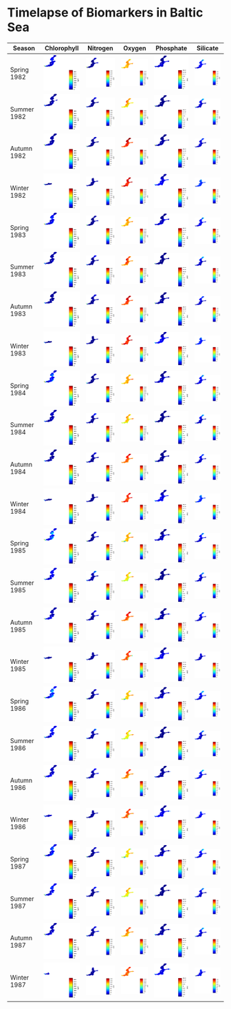 # Timelapse of Biomarkers in Baltic Sea

| Season | Chlorophyll | Nitrogen | Oxygen | Phosphate | Silicate |
| ------ | ----------- | -------- | ------ | --------- | -------- |
| Spring 1982 | <img src="BalticSeaChlorophyll/spring_1982_final.png" width="100"/> | <img src="BalticSeaNitrogen/spring_1982_final.png" width="100"/> | <img src="BalticSeaOxygen/spring_1982_final.png" width="100"/> | <img src="BalticSeaPhosphate/spring_1982_final.png" width="100"/> | <img src="BalticSeaSilicate/spring_1982_final.png" width="100"/> |
| Summer 1982 | <img src="BalticSeaChlorophyll/summer_1982_final.png" width="100"/> | <img src="BalticSeaNitrogen/summer_1982_final.png" width="100"/> | <img src="BalticSeaOxygen/summer_1982_final.png" width="100"/> | <img src="BalticSeaPhosphate/summer_1982_final.png" width="100"/> | <img src="BalticSeaSilicate/summer_1982_final.png" width="100"/> |
| Autumn 1982 | <img src="BalticSeaChlorophyll/autumn_1982_final.png" width="100"/> | <img src="BalticSeaNitrogen/autumn_1982_final.png" width="100"/> | <img src="BalticSeaOxygen/autumn_1982_final.png" width="100"/> | <img src="BalticSeaPhosphate/autumn_1982_final.png" width="100"/> | <img src="BalticSeaSilicate/autumn_1982_final.png" width="100"/> |
| Winter 1982 | <img src="BalticSeaChlorophyll/winter_1982_final.png" width="100"/> | <img src="BalticSeaNitrogen/winter_1982_final.png" width="100"/> | <img src="BalticSeaOxygen/winter_1982_final.png" width="100"/> | <img src="BalticSeaPhosphate/winter_1982_final.png" width="100"/> | <img src="BalticSeaSilicate/winter_1982_final.png" width="100"/> |
| Spring 1983 | <img src="BalticSeaChlorophyll/spring_1983_final.png" width="100"/> | <img src="BalticSeaNitrogen/spring_1983_final.png" width="100"/> | <img src="BalticSeaOxygen/spring_1983_final.png" width="100"/> | <img src="BalticSeaPhosphate/spring_1983_final.png" width="100"/> | <img src="BalticSeaSilicate/spring_1983_final.png" width="100"/> |
| Summer 1983 | <img src="BalticSeaChlorophyll/summer_1983_final.png" width="100"/> | <img src="BalticSeaNitrogen/summer_1983_final.png" width="100"/> | <img src="BalticSeaOxygen/summer_1983_final.png" width="100"/> | <img src="BalticSeaPhosphate/summer_1983_final.png" width="100"/> | <img src="BalticSeaSilicate/summer_1983_final.png" width="100"/> |
| Autumn 1983 | <img src="BalticSeaChlorophyll/autumn_1983_final.png" width="100"/> | <img src="BalticSeaNitrogen/autumn_1983_final.png" width="100"/> | <img src="BalticSeaOxygen/autumn_1983_final.png" width="100"/> | <img src="BalticSeaPhosphate/autumn_1983_final.png" width="100"/> | <img src="BalticSeaSilicate/autumn_1983_final.png" width="100"/> |
| Winter 1983 | <img src="BalticSeaChlorophyll/winter_1983_final.png" width="100"/> | <img src="BalticSeaNitrogen/winter_1983_final.png" width="100"/> | <img src="BalticSeaOxygen/winter_1983_final.png" width="100"/> | <img src="BalticSeaPhosphate/winter_1983_final.png" width="100"/> | <img src="BalticSeaSilicate/winter_1983_final.png" width="100"/> |
| Spring 1984 | <img src="BalticSeaChlorophyll/spring_1984_final.png" width="100"/> | <img src="BalticSeaNitrogen/spring_1984_final.png" width="100"/> | <img src="BalticSeaOxygen/spring_1984_final.png" width="100"/> | <img src="BalticSeaPhosphate/spring_1984_final.png" width="100"/> | <img src="BalticSeaSilicate/spring_1984_final.png" width="100"/> |
| Summer 1984 | <img src="BalticSeaChlorophyll/summer_1984_final.png" width="100"/> | <img src="BalticSeaNitrogen/summer_1984_final.png" width="100"/> | <img src="BalticSeaOxygen/summer_1984_final.png" width="100"/> | <img src="BalticSeaPhosphate/summer_1984_final.png" width="100"/> | <img src="BalticSeaSilicate/summer_1984_final.png" width="100"/> |
| Autumn 1984 | <img src="BalticSeaChlorophyll/autumn_1984_final.png" width="100"/> | <img src="BalticSeaNitrogen/autumn_1984_final.png" width="100"/> | <img src="BalticSeaOxygen/autumn_1984_final.png" width="100"/> | <img src="BalticSeaPhosphate/autumn_1984_final.png" width="100"/> | <img src="BalticSeaSilicate/autumn_1984_final.png" width="100"/> |
| Winter 1984 | <img src="BalticSeaChlorophyll/winter_1984_final.png" width="100"/> | <img src="BalticSeaNitrogen/winter_1984_final.png" width="100"/> | <img src="BalticSeaOxygen/winter_1984_final.png" width="100"/> | <img src="BalticSeaPhosphate/winter_1984_final.png" width="100"/> | <img src="BalticSeaSilicate/winter_1984_final.png" width="100"/> |
| Spring 1985 | <img src="BalticSeaChlorophyll/spring_1985_final.png" width="100"/> | <img src="BalticSeaNitrogen/spring_1985_final.png" width="100"/> | <img src="BalticSeaOxygen/spring_1985_final.png" width="100"/> | <img src="BalticSeaPhosphate/spring_1985_final.png" width="100"/> | <img src="BalticSeaSilicate/spring_1985_final.png" width="100"/> |
| Summer 1985 | <img src="BalticSeaChlorophyll/summer_1985_final.png" width="100"/> | <img src="BalticSeaNitrogen/summer_1985_final.png" width="100"/> | <img src="BalticSeaOxygen/summer_1985_final.png" width="100"/> | <img src="BalticSeaPhosphate/summer_1985_final.png" width="100"/> | <img src="BalticSeaSilicate/summer_1985_final.png" width="100"/> |
| Autumn 1985 | <img src="BalticSeaChlorophyll/autumn_1985_final.png" width="100"/> | <img src="BalticSeaNitrogen/autumn_1985_final.png" width="100"/> | <img src="BalticSeaOxygen/autumn_1985_final.png" width="100"/> | <img src="BalticSeaPhosphate/autumn_1985_final.png" width="100"/> | <img src="BalticSeaSilicate/autumn_1985_final.png" width="100"/> |
| Winter 1985 | <img src="BalticSeaChlorophyll/winter_1985_final.png" width="100"/> | <img src="BalticSeaNitrogen/winter_1985_final.png" width="100"/> | <img src="BalticSeaOxygen/winter_1985_final.png" width="100"/> | <img src="BalticSeaPhosphate/winter_1985_final.png" width="100"/> | <img src="BalticSeaSilicate/winter_1985_final.png" width="100"/> |
| Spring 1986 | <img src="BalticSeaChlorophyll/spring_1986_final.png" width="100"/> | <img src="BalticSeaNitrogen/spring_1986_final.png" width="100"/> | <img src="BalticSeaOxygen/spring_1986_final.png" width="100"/> | <img src="BalticSeaPhosphate/spring_1986_final.png" width="100"/> | <img src="BalticSeaSilicate/spring_1986_final.png" width="100"/> |
| Summer 1986 | <img src="BalticSeaChlorophyll/summer_1986_final.png" width="100"/> | <img src="BalticSeaNitrogen/summer_1986_final.png" width="100"/> | <img src="BalticSeaOxygen/summer_1986_final.png" width="100"/> | <img src="BalticSeaPhosphate/summer_1986_final.png" width="100"/> | <img src="BalticSeaSilicate/summer_1986_final.png" width="100"/> |
| Autumn 1986 | <img src="BalticSeaChlorophyll/autumn_1986_final.png" width="100"/> | <img src="BalticSeaNitrogen/autumn_1986_final.png" width="100"/> | <img src="BalticSeaOxygen/autumn_1986_final.png" width="100"/> | <img src="BalticSeaPhosphate/autumn_1986_final.png" width="100"/> | <img src="BalticSeaSilicate/autumn_1986_final.png" width="100"/> |
| Winter 1986 | <img src="BalticSeaChlorophyll/winter_1986_final.png" width="100"/> | <img src="BalticSeaNitrogen/winter_1986_final.png" width="100"/> | <img src="BalticSeaOxygen/winter_1986_final.png" width="100"/> | <img src="BalticSeaPhosphate/winter_1986_final.png" width="100"/> | <img src="BalticSeaSilicate/winter_1986_final.png" width="100"/> |
| Spring 1987 | <img src="BalticSeaChlorophyll/spring_1987_final.png" width="100"/> | <img src="BalticSeaNitrogen/spring_1987_final.png" width="100"/> | <img src="BalticSeaOxygen/spring_1987_final.png" width="100"/> | <img src="BalticSeaPhosphate/spring_1987_final.png" width="100"/> | <img src="BalticSeaSilicate/spring_1987_final.png" width="100"/> |
| Summer 1987 | <img src="BalticSeaChlorophyll/summer_1987_final.png" width="100"/> | <img src="BalticSeaNitrogen/summer_1987_final.png" width="100"/> | <img src="BalticSeaOxygen/summer_1987_final.png" width="100"/> | <img src="BalticSeaPhosphate/summer_1987_final.png" width="100"/> | <img src="BalticSeaSilicate/summer_1987_final.png" width="100"/> |
| Autumn 1987 | <img src="BalticSeaChlorophyll/autumn_1987_final.png" width="100"/> | <img src="BalticSeaNitrogen/autumn_1987_final.png" width="100"/> | <img src="BalticSeaOxygen/autumn_1987_final.png" width="100"/> | <img src="BalticSeaPhosphate/autumn_1987_final.png" width="100"/> | <img src="BalticSeaSilicate/autumn_1987_final.png" width="100"/> |
| Winter 1987 | <img src="BalticSeaChlorophyll/winter_1987_final.png" width="100"/> | <img src="BalticSeaNitrogen/winter_1987_final.png" width="100"/> | <img src="BalticSeaOxygen/winter_1987_final.png" width="100"/> | <img src="BalticSeaPhosphate/winter_1987_final.png" width="100"/> | <img src="BalticSeaSilicate/winter_1987_final.png" width="100"/> |

